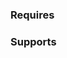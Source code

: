<!--- Does this work have a corresponding ticket?  Please link it here as well as one of:
    - the PR title
    - branch name
    - commit message
[LINK-777](https://smartcontract-it.atlassian.net/browse/LINK-777)
--> 

### Requires
<!--- Does this work depend on other open PRs? Please list them.
- https://github.com/smartcontractkit/chainlink-common/pull/7777777
-->

### Supports
<!--- Does this work support other open PRs?  Please list them.
- https://github.com/smartcontractkit/ccip/pull/7777777
-->
